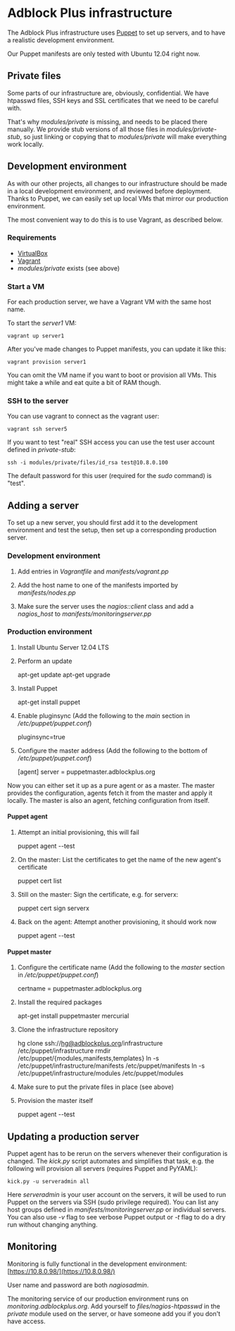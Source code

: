 Adblock Plus infrastructure
===========================

The Adblock Plus infrastructure uses [Puppet](http://puppetlabs.com/)
to set up servers, and to have a realistic development environment.

Our Puppet manifests are only tested with Ubuntu 12.04 right now.

Private files
-------------

Some parts of our infrastructure are, obviously, confidential. We have
htpasswd files, SSH keys and SSL certificates that we need to be
careful with.

That's why _modules/private_ is missing, and needs to be placed there
manually. We provide stub versions of all those files in
_modules/private-stub_, so just linking or copying that to
_modules/private_ will make everything work locally.

Development environment
-----------------------

As with our other projects, all changes to our infrastructure should
be made in a local development environment, and reviewed before
deployment. Thanks to Puppet, we can easily set up local VMs that
mirror our production environment.

The most convenient way to do this is to use Vagrant, as described
below.

### Requirements

* [VirtualBox](https://www.virtualbox.org/)
* [Vagrant](http://vagrantup.com/)
* _modules/private_ exists (see above)

### Start a VM

For each production server, we have a Vagrant VM with the same host
name.

To start the _server1_ VM:

	vagrant up server1

After you've made changes to Puppet manifests, you can update it like this:

	vagrant provision server1

You can omit the VM name if you want to boot or provision all
VMs. This might take a while and eat quite a bit of RAM though.

### SSH to the server

You can use vagrant to connect as the vagrant user:

	vagrant ssh server5

If you want to test "real" SSH access you can use the test user account defined
in _private-stub_:

	ssh -i modules/private/files/id_rsa test@10.8.0.100

The default password for this user (required for the _sudo_ command) is "test".

Adding a server
---------------

To set up a new server, you should first add it to the development
environment and test the setup, then set up a corresponding production
server.

### Development environment

1. Add entries in _Vagrantfile_ and _manifests/vagrant.pp_

2. Add the host name to one of the manifests imported by
_manifests/nodes.pp_

3. Make sure the server uses the _nagios::client_ class and add a
_nagios\_host_ to _manifests/monitoringserver.pp_

### Production environment

1. Install Ubuntu Server 12.04 LTS
2. Perform an update

	apt-get update
	apt-get upgrade

3. Install Puppet

	apt-get install puppet

4. Enable pluginsync (Add the following to the _main_ section in
   _/etc/puppet/puppet.conf_)

	pluginsync=true

5. Configure the master address (Add the following to the bottom of
	_/etc/puppet/puppet.conf_)

	[agent]
	server = puppetmaster.adblockplus.org

Now you can either set it up as a pure agent or as a master. The
master provides the configuration, agents fetch it from the master and
apply it locally. The master is also an agent, fetching configuration
from itself.

#### Puppet agent

1. Attempt an initial provisioning, this will fail

	puppet agent --test

2. On the master: List the certificates to get the name of the new
   agent's certificate

	puppet cert list

3. Still on the master: Sign the certificate, e.g. for serverx:

	puppet cert sign serverx

4. Back on the agent: Attempt another provisioning, it should work now

	puppet agent --test

#### Puppet master

1. Configure the certificate name (Add the following to the _master_
   section in _/etc/puppet/puppet.conf_)

	certname = puppetmaster.adblockplus.org

2. Install the required packages

	apt-get install puppetmaster mercurial

3. Clone the infrastructure repository

	hg clone ssh://hg@adblockplus.org/infrastructure /etc/puppet/infrastructure
	rmdir /etc/puppet/{modules,manifests,templates}
	ln -s /etc/puppet/infrastructure/manifests /etc/puppet/manifests
	ln -s /etc/puppet/infrastructure/modules /etc/puppet/modules

4. Make sure to put the private files in place (see above)

5. Provision the master itself

	puppet agent --test

Updating a production server
----------------------------

Puppet agent has to be rerun on the servers whenever their configuration is
changed. The _kick.py_ script automates and simplifies that task, e.g. the
following will provision all servers (requires Puppet and PyYAML):

	kick.py -u serveradmin all

Here _serveradmin_ is your user account on the servers, it will be used to
run Puppet on the servers via SSH (sudo privilege required). You can list any
host groups defined in _manifests/monitoringserver.pp_ or individual servers.
You can also use _-v_ flag to see verbose Puppet output or _-t_ flag to do a
dry run without changing anything.

Monitoring
----------

Monitoring is fully functional in the development environment:
[https://10.8.0.98/](https://10.8.0.98/)

User name and password are both _nagiosadmin_.

The monitoring service of our production environment runs on
_monitoring.adblockplus.org_. Add yourself to _files/nagios-htpasswd_
in the _private_ module used on the server, or have someone add you if
you don't have access.

